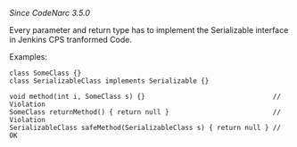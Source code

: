 *Since CodeNarc 3.5.0*

Every parameter and return type has to implement the Serializable
interface in Jenkins CPS tranformed Code.

Examples:

    class SomeClass {}
    class SerializableClass implements Serializable {}

    void method(int i, SomeClass s) {}                                // Violation
    SomeClass returnMethod() { return null }                          // Violation
    SerializableClass safeMethod(SerializableClass s) { return null } // OK
